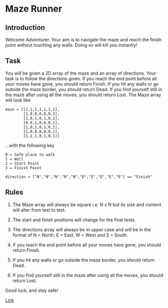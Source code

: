 # Maze Runner

## Introduction

Welcome Adventurer. Your aim is to navigate the maze and reach the finish point without touching any walls. Doing so will kill you instantly!

## Task

You will be given a 2D array of the maze and an array of directions. Your task is to follow the directions given. If you reach the end point before all your moves have gone, you should return Finish. If you hit any walls or go outside the maze border, you should return Dead. If you find yourself still in the maze after using all the moves, you should return Lost.
The Maze array will look like

    maze = [[1,1,1,1,1,1,1],
            [1,0,0,0,0,0,3],
            [1,0,1,0,1,0,1],
            [0,0,1,0,0,0,1],
            [1,0,1,0,1,0,1],
            [1,0,0,0,0,0,1],
            [1,2,1,0,1,0,1]]

...with the following key

    0 = Safe place to walk
    1 = Wall
    2 = Start Point
    3 = Finish Point

    direction = ["N","N","N","N","N","E","E","E","E","E"] == "Finish"

## Rules
1. The Maze array will always be square i.e. N x N but its size and content will alter from test to test.

2. The start and finish positions will change for the final tests.

3. The directions array will always be in upper case and will be in the format of N = North, E = East, W = West and S = South.

4. If you reach the end point before all your moves have gone, you should return Finish.

5. If you hit any walls or go outside the maze border, you should return Dead.

6. If you find yourself still in the maze after using all the moves, you should return Lost.

Good luck, and stay safe!

[Link](https://www.codewars.com/kata/58663693b359c4a6560001d6/train/javascript)